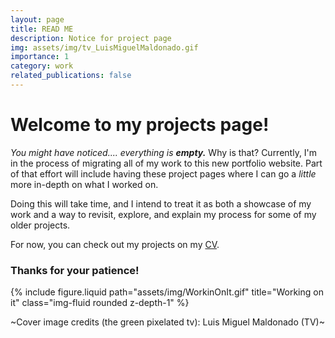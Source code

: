 ```yaml
---
layout: page
title: READ ME
description: Notice for project page
img: assets/img/tv_LuisMiguelMaldonado.gif
importance: 1
category: work
related_publications: false
---
```


# Welcome to my projects page!

*You might have noticed.... everything is **empty.*** Why is that?
Currently, I'm in the process of migrating all of my work to this new portfolio website. Part of that effort will include having these project pages where I can go a *little* more in-depth on what I worked on.

Doing this will take time, and I intend to treat it as both a showcase of my work and a way to revisit, explore, and explain my process for some of my older projects. 

For now, you can check out my projects on my [CV](https://vibbel.github.io/cv/#projects-1).

### Thanks for your patience!
<div class="row justify-content-sm-center">
    <div class="col-sm-8 mt-3 mt-md-0">
        {% include figure.liquid path="assets/img/WorkinOnIt.gif" title="Working on it" class="img-fluid rounded z-depth-1" %}
    </div>
</div>

~Cover image credits (the green pixelated tv): Luis Miguel Maldonado (TV)~